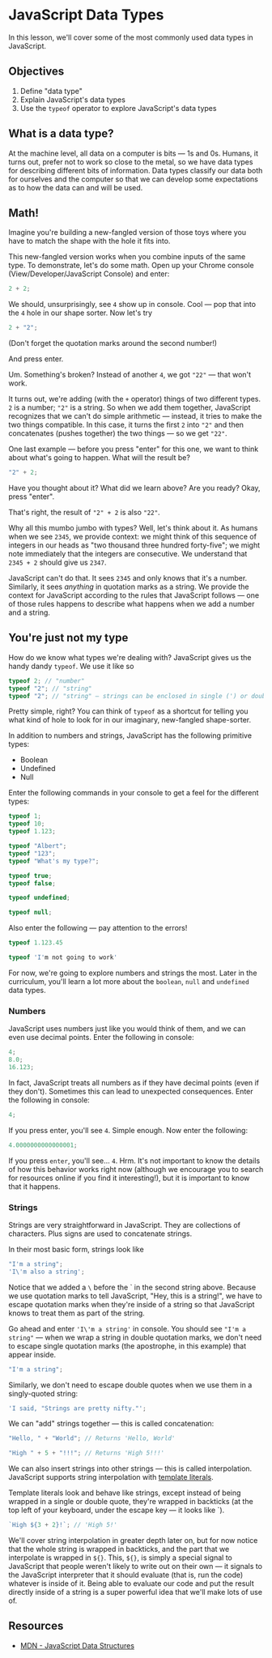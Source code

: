 # JavaScript Data Types

In this lesson, we'll cover some of the most commonly used data types in JavaScript.

## Objectives

1. Define "data type"
2. Explain JavaScript's data types
3. Use the `typeof` operator to explore JavaScript's data types

## What is a data type?

At the machine level, all data on a computer is bits — 1s and 0s. Humans, it turns out, prefer not to work so close to the metal, so we have data types for describing different bits of information. Data types classify our data both for ourselves and the computer so that we can develop some expectations as to how the data can and will be used.

## Math!

Imagine you're building a new-fangled version of those toys where you have to match the shape with the hole it fits into.

This new-fangled version works when you combine inputs of the same type. To demonstrate, let's do some math. Open up your Chrome console (View/Developer/JavaScript Console) and enter:

```js
2 + 2;
```

We should, unsurprisingly, see `4` show up in console. Cool — pop that into the `4` hole in our shape sorter. Now let's try

```js
2 + "2";
```

(Don't forget the quotation marks around the second number!)

And press enter.

Um. Something's broken? Instead of another `4`, we got `"22"` — that won't work.

It turns out, we're adding (with the `+` operator) things of two different types. `2` is a number; `"2"` is a string. So when we add them together, JavaScript recognizes that we can't do simple arithmetic — instead, it tries to make the two things compatible. In this case, it turns the first `2` into `"2"` and then concatenates (pushes together) the two things — so we get `"22"`.

One last example — before you press "enter" for this one, we want to think about what's going to happen. What will the result be?

```js
"2" + 2;
```

Have you thought about it? What did we learn above? Are you ready? Okay, press "enter".

That's right, the result of `"2" + 2` is also `"22"`.

Why all this mumbo jumbo with types? Well, let's think about it. As humans when we see `2345`, we provide context: we might think of this sequence of integers in our heads as "two thousand three hundred forty-five"; we might note immediately that the integers are consecutive. We understand that `2345 + 2` should give us `2347`.

JavaScript can't do that. It sees `2345` and only knows that it's a number. Similarly, it sees _anything_ in quotation marks as a string. We provide the context for JavaScript according to the rules that JavaScript follows — one of those rules happens to describe what happens when we add a number and a string.

## You're just not my type

How do we know what types we're dealing with? JavaScript gives us the handy dandy `typeof`. We use it like so

```js
typeof 2; // "number"
typeof "2"; // "string"
typeof "2"; // "string" — strings can be enclosed in single (') or double (") quotes
```

Pretty simple, right? You can think of `typeof` as a shortcut for telling you what kind of hole to look for in our imaginary, new-fangled shape-sorter.

In addition to numbers and strings, JavaScript has the following primitive types:

- Boolean
- Undefined
- Null

Enter the following commands in your console to get a feel for the different types:

```js
typeof 1;
typeof 10;
typeof 1.123;
```

```js
typeof "Albert";
typeof "123";
typeof "What's my type?";
```

```js
typeof true;
typeof false;
```

```js
typeof undefined;
```

```js
typeof null;
```

Also enter the following — pay attention to the errors!

```js
typeof 1.123.45
```

```js
typeof 'I'm not going to work'
```

For now, we're going to explore numbers and strings the most. Later in the curriculum, you'll learn a lot more about the `boolean`, `null` and `undefined` data types.

### Numbers

JavaScript uses numbers just like you would think of them, and we can even use decimal points. Enter the following in console:

```js
4;
8.0;
16.123;
```

In fact, JavaScript treats all numbers as if they have decimal points (even if they don't). Sometimes this can lead to unexpected consequences. Enter the following in console:

```js
4;
```

If you press enter, you'll see `4`. Simple enough. Now enter the following:

```js
4.0000000000000001;
```

If you press `enter`, you'll see... `4`. Hrm. It's not important to know the details of how this behavior works right now (although we encourage you to search for resources online if you find it interesting!), but it is important to know that it happens.

### Strings

Strings are very straightforward in JavaScript. They are collections of characters. Plus signs are used to concatenate strings.

In their most basic form, strings look like

```js
"I'm a string";
'I\'m also a string';
```

Notice that we added a `\` before the ` in the second string above. Because we use quotation marks to tell JavaScript, "Hey, this is a string!", we have to escape quotation marks when they're inside of a string so that JavaScript knows to treat them as part of the string.

Go ahead and enter `'I\'m a string'` in console. You should see `"I'm a string"` — when we wrap a string in double quotation marks, we don't need to escape single quotation marks (the apostrophe, in this example) that appear inside.

```js
"I'm a string";
```

Similarly, we don't need to escape double quotes when we use them in a singly-quoted string:

```js
'I said, "Strings are pretty nifty."';
```

We can "add" strings together — this is called concatenation:

```js
"Hello, " + "World"; // Returns 'Hello, World'

"High " + 5 + "!!!"; // Returns 'High 5!!!'
```

We can also insert strings into other strings — this is called interpolation. JavaScript supports string interpolation with [template literals](https://developer.mozilla.org/en-US/docs/Web/JavaScript/Reference/Template_literals).

Template literals look and behave like strings, except instead of being wrapped in a single or double quote, they're wrapped in backticks (at the top left of your keyboard, under the escape key — it looks like `).

```js
`High ${3 + 2}!`; // 'High 5!'
```

We'll cover string interpolation in greater depth later on, but for now notice that the whole string is wrapped in backticks, and the part that we interpolate is wrapped in `${}`. This, `${}`, is simply a special signal to JavaScript that people weren't likely to write out on their own — it signals to the JavaScript interpreter that it should evaluate (that is, run the code) whatever is inside of it. Being able to evaluate our code and put the result directly inside of a string is a super powerful idea that we'll make lots of use of.

## Resources

- [MDN - JavaScript Data Structures](https://developer.mozilla.org/en-US/docs/Web/JavaScript/Data_structures)
